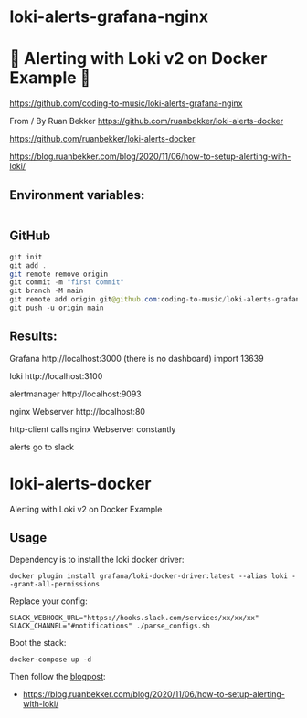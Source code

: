# loki-alerts-grafana-nginx

# 🚀 Alerting with Loki v2 on Docker Example 🚀

https://github.com/coding-to-music/loki-alerts-grafana-nginx

From / By Ruan Bekker https://github.com/ruanbekker/loki-alerts-docker

https://github.com/ruanbekker/loki-alerts-docker

https://blog.ruanbekker.com/blog/2020/11/06/how-to-setup-alerting-with-loki/

## Environment variables:

```java

```

## GitHub

```java
git init
git add .
git remote remove origin
git commit -m "first commit"
git branch -M main
git remote add origin git@github.com:coding-to-music/loki-alerts-grafana-nginx.git
git push -u origin main
```

## Results:

Grafana http://localhost:3000 (there is no dashboard) import 13639 

loki http://localhost:3100

alertmanager http://localhost:9093

nginx Webserver http://localhost:80

http-client calls nginx Webserver constantly

alerts go to slack

# loki-alerts-docker

Alerting with Loki v2 on Docker Example

## Usage

Dependency is to install the loki docker driver:

```
docker plugin install grafana/loki-docker-driver:latest --alias loki --grant-all-permissions
```

Replace your config:

```
SLACK_WEBHOOK_URL="https://hooks.slack.com/services/xx/xx/xx" SLACK_CHANNEL="#notifications" ./parse_configs.sh
```

Boot the stack:

```
docker-compose up -d
```

Then follow the [blogpost](https://blog.ruanbekker.com/blog/2020/11/06/how-to-setup-alerting-with-loki/):

- https://blog.ruanbekker.com/blog/2020/11/06/how-to-setup-alerting-with-loki/
